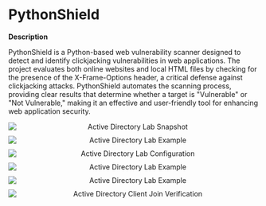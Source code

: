 <h1>PythonShield</h1>
<p><b>Description</b></p>
<p>PythonShield is a Python-based web vulnerability scanner designed to detect and identify clickjacking vulnerabilities in web applications. The project evaluates both online websites and local HTML files by checking for the presence of the X-Frame-Options header, a critical defense against clickjacking attacks. PythonShield automates the scanning process, providing clear results that determine whether a target is "Vulnerable" or "Not Vulnerable," making it an effective and user-friendly tool for enhancing web application security.</p>
<p align="center">
<img src="https://i.imgur.com/wlIp9wQ.png" alt="Active Directory Lab Snapshot" style="max-width: 100%; height: auto; display: block; margin: 10px auto;">
<img src="https://i.imgur.com/yOIAVRa.png" alt="Active Directory Lab Example" style="max-width: 100%; height: auto; display: block; margin: 10px auto;">
<img src="https://i.imgur.com/jc97eDS.png" alt="Active Directory Lab Configuration" style="max-width: 100%; height: auto; display: block; margin: 10px auto;">
<img src="https://i.imgur.com/KwUXa1u.png" alt="Active Directory Lab Example" style="max-width: 100%; height: auto; display: block; margin: 10px auto;">
<img src="https://i.imgur.com/8jeOfMV.png" alt="Active Directory Lab Example" style="max-width: 100%; height: auto; display: block; margin: 10px auto;">
<img src="https://i.imgur.com/vEINLqP.png" alt="Active Directory Client Join Verification" style="max-width: 100%; height: auto; display: block; margin: 10px auto;">

